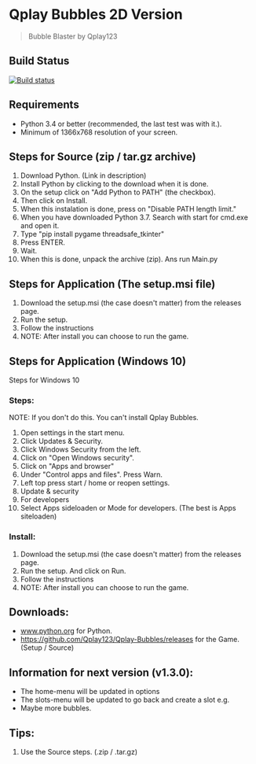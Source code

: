 # Qplay Bubbles 2D Version
> Bubble Blaster by Qplay123

## Build Status
[![Build status](https://ci.appveyor.com/api/projects/status/mqlkd69teux5a7lt?svg=true)](https://ci.appveyor.com/project/Qplay123/qplay-bubbles)

## Requirements
* Python 3.4 or better (recommended, the last test was with it.).
* Minimum of 1366x768 resolution of your screen.

## Steps for Source (zip / tar.gz archive)
01. Download Python. (Link in description)
02. Install Python by clicking to the download when it is done.
03. On the setup click on "Add Python to PATH" (the checkbox).
04. Then click on Install.
05. When this instalation is done, press on "Disable PATH length limit."
06. When you have downloaded Python 3.7. Search with start for cmd.exe and open it.
07. Type "pip install pygame threadsafe_tkinter"
08. Press ENTER.
09. Wait.
10. When this is done, unpack the archive (zip). Ans run Main.py

## Steps for Application (The setup.msi file)
01. Download the setup.msi (the case doesn't matter) from the releases page.
02. Run the setup.
03. Follow the instructions
04. NOTE: After install you can choose to run the game.

## Steps for Application (Windows 10)
Steps for Windows 10

### Steps:
NOTE: If you don't do this. You can't install Qplay Bubbles.

01. Open settings in the start menu.
02. Click Updates & Security.
03. Click Windows Security from the left.
04. Click on "Open Windows security".
05. Click on "Apps and browser"
06. Under "Control apps and files". Press Warn.
07. Left top press start / home or reopen settings.
08. Update & security 
09. For developers
10. Select Apps sideloaden or Mode for developers. (The best is Apps siteloaden)

### Install:
01. Download the setup.msi (the case doesn't matter) from the releases page.
02. Run the setup. And click on Run.
03. Follow the instructions
04. NOTE: After install you can choose to run the game.

## Downloads:
* www.python.org for Python.
* https://github.com/Qplay123/Qplay-Bubbles/releases for the Game. (Setup / Source)

## Information for next version (v1.3.0):
* The home-menu will be updated in options
* The slots-menu will be updated to go back and create a slot e.g.
* Maybe more bubbles.

## Tips:
01. Use the Source steps. (.zip / .tar.gz)
